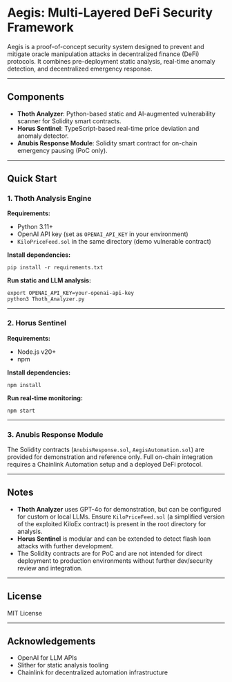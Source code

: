 # Aegis: Multi-Layered DeFi Security Framework

Aegis is a proof-of-concept security system designed to prevent and mitigate oracle manipulation attacks in decentralized finance (DeFi) protocols. It combines pre-deployment static analysis, real-time anomaly detection, and decentralized emergency response.

---

## Components

- **Thoth Analyzer**: Python-based static and AI-augmented vulnerability scanner for Solidity smart contracts.
- **Horus Sentinel**: TypeScript-based real-time price deviation and anomaly detector.
- **Anubis Response Module**: Solidity smart contract for on-chain emergency pausing (PoC only).

---

## Quick Start

### 1. Thoth Analysis Engine

**Requirements:**
- Python 3.11+
- OpenAI API key (set as `OPENAI_API_KEY` in your environment)
- `KiloPriceFeed.sol` in the same directory (demo vulnerable contract)

**Install dependencies:**
```
pip install -r requirements.txt
```


**Run static and LLM analysis:**
```
export OPENAI_API_KEY=your-openai-api-key
python3 Thoth_Analyzer.py
```


---

### 2. Horus Sentinel

**Requirements:**
- Node.js v20+
- npm

**Install dependencies:**
```
npm install
```


**Run real-time monitoring:**
```
npm start
```

---

### 3. Anubis Response Module

The Solidity contracts (`AnubisResponse.sol`, `AegisAutomation.sol`) are provided for demonstration and reference only. Full on-chain integration requires a Chainlink Automation setup and a deployed DeFi protocol.

---

## Notes

- **Thoth Analyzer** uses GPT-4o for demonstration, but can be configured for custom or local LLMs. Ensure `KiloPriceFeed.sol` (a simplified version of the exploited KiloEx contract) is present in the root directory for analysis.
- **Horus Sentinel** is modular and can be extended to detect flash loan attacks with further development.
- The Solidity contracts are for PoC and are not intended for direct deployment to production environments without further dev/security review and integration.

---

## License

MIT License

---

## Acknowledgements

- OpenAI for LLM APIs
- Slither for static analysis tooling
- Chainlink for decentralized automation infrastructure
